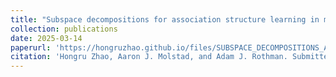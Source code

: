 ```yaml
---
title: "Subspace decompositions for association structure learning in multivariate categorical response regression"
collection: publications
date: 2025-03-14
paperurl: 'https://hongruzhao.github.io/files/SUBSPACE_DECOMPOSITIONS_AOS_manuscript-combined_JRSSb.pdf'
citation: 'Hongru Zhao, Aaron J. Molstad, and Adam J. Rothman. Submitted, Journal of the American Statistical Association (2025)'
---
```

